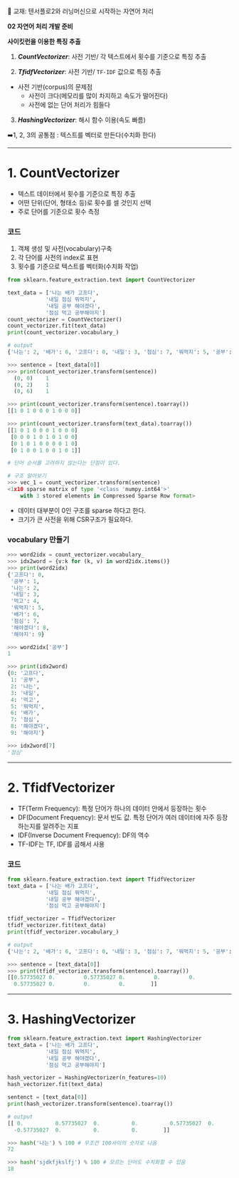 :baby_chick: 교재: 텐서플로2와 러닝머신으로 시작하는 자연어 처리

**02 자연어 처리 개발 준비**

__사이킷런을 이용한 특징 추출__

1. ***CountVectorizer***: 사전 기반/ 각 텍스트에서 횟수를 기준으로 특징 추출

2. ***TfidfVectorizer***: 사전 기반/ `TF-IDF` 값으로 특징 추출

- 사전 기반(corpus)의 문제점
  - 사전이 크다(메모리를 많이 차지하고 속도가 떨어진다)
  - 사전에 없는 단어 처리가 힘들다

3. ***HashingVectorizer***: 해시 함수 이용(속도 빠름)

:arrow_right:1, 2, 3의 공통점 : 텍스트를 벡터로 만든다(수치화 한다)

___



# 1. CountVectorizer

- 텍스트 데이터에서 횟수를 기준으로 특징 추출
- 어떤 단위(단어, 형태소 등)로 횟수를 셀 것인지 선택
- 주로 단어를 기준으로 횟수 측정

### 코드

1. 객체 생성 및 사전(vocabulary)구축
2. 각 단어를 사전의 index로 표현
3. 횟수를 기준으로 텍스트를 벡터화(수치화 작업)

```python
from sklearn.feature_extraction.text import CountVectorizer

text_data = ['나는 배가 고프다',
            '내일 점심 뭐먹지',
            '내일 공부 해야겠다',
            '점심 먹고 공부해야지']
count_vectorizer = CountVectorizer()
count_vectorizer.fit(text_data)
print(count_vectorizer.vocabulary_)
```

```python
# output
{'나는': 2, '배가': 6, '고프다': 0, '내일': 3, '점심': 7, '뭐먹지': 5, '공부': 1, '해야겠다': 8, '먹고': 4, '해야지': 9}
```

```python
>>> sentence = [text_data[0]]
>>> print(count_vectorizer.transform(sentence))
  (0, 0)	1
  (0, 2)	1
  (0, 6)	1

>>> print(count_vectorizer.transform(sentence).toarray())
[[1 0 1 0 0 0 1 0 0 0]]

>>> print(count_vectorizer.transform(text_data).toarray())
[[1 0 1 0 0 0 1 0 0 0]
 [0 0 0 1 0 1 0 1 0 0]
 [0 1 0 1 0 0 0 0 1 0]
 [0 1 0 0 1 0 0 1 0 1]]

# 단어 순서를 고려하지 않는다는 단점이 있다.
```

```python
# 구조 알아보기
>>> vec_1 = count_vectorizer.transform(sentence)
<1x10 sparse matrix of type '<class 'numpy.int64'>'
	with 3 stored elements in Compressed Sparse Row format>
```

- 데이터 대부분이 0인 구조를 sparse 하다고 한다.
- 크기가 큰 사전을 위해 CSR구조가 필요하다.



### vocabulary 만들기

```python
>>> word2idx = count_vectorizer.vocabulary_
>>> idx2word = {v:k for (k, v) in word2idx.items()}
>>> print(word2idx)
{'고프다': 0,
 '공부': 1,
 '나는': 2,
 '내일': 3,
 '먹고': 4,
 '뭐먹지': 5,
 '배가': 6,
 '점심': 7,
 '해야겠다': 8,
 '해야지': 9}

>>> word2idx['공부']
1
```

```python
>>> print(idx2word)
{0: '고프다',
 1: '공부',
 2: '나는',
 3: '내일',
 4: '먹고',
 5: '뭐먹지',
 6: '배가',
 7: '점심',
 8: '해야겠다',
 9: '해야지'}

>>> idx2word[7]
'점심'
```

---

# 2. TfidfVectorizer

- TF(Term Frequency): 특정 단어가 하나의 데이터 안에서 등장하는 횟수
- DF(Document Frequency): 문서 빈도 값. 특정 단어가 여러 데이터에 자주 등장하는지를 알려주는 지표
- IDF(Inverse Document Frequency): DF의 역수
- TF-IDF는 TF, IDF를 곱해서 사용

### 코드

```python
from sklearn.feature_extraction.text import TfidfVectorizer
text_data = ['나는 배가 고프다',
            '내일 점심 뭐먹지',
            '내일 공부 해야겠다',
            '점심 먹고 공부해야지']

tfidf_vectorizer = TfidfVectorizer
tfidf_vectorizer.fit(text_data)
print(tfidf_vectorizer.vocabulary_)
```

```python
# output
{'나는': 2, '배가': 6, '고프다': 0, '내일': 3, '점심': 7, '뭐먹지': 5, '공부': 1, '해야겠다': 8, '먹고': 4, '해야지': 9}
```

```python
>>> sentence = [text_data[0]]
>>> print(tfidf_vectorizer.transform(sentence).toarray())
[[0.57735027 0.         0.57735027 0.         0.         0.
  0.57735027 0.         0.         0.        ]]
```

___

# 3. HashingVectorizer

```python
from sklearn.feature_extraction.text import HashingVectorizer
text_data = ['나는 배가 고프다',
            '내일 점심 뭐먹지',
            '내일 공부 해야겠다',
            '점심 먹고 공부해야지']

hash_vectorizer = HashingVectorizer(n_features=10)
hash_vectorizer.fit(text_data)

sentenct = [text_data[0]]
print(hash_vectorizer.transform(sentence).toarray())
```

```python
# output
[[ 0.          0.57735027  0.          0.          0.57735027  0.
  -0.57735027  0.          0.          0.        ]]
```

```python
>>> hash('나는') % 100 # 무조건 100사이의 숫자로 나옴
72

>>> hash('sjdkfjkslfj') % 100 # 모르는 단어도 수치화할 수 있음
18
```

